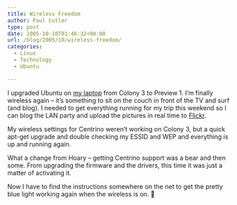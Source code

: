```yaml
---
title: Wireless Freedom
author: Paul Cutler
type: post
date: 2005-10-10T01:46:32+00:00
url: /blog/2005/10/wireless-freedom/
categories:
  - Linux
  - Technology
  - Ubuntu

---
```

I upgraded Ubuntu on [my laptop][1] from Colony 3 to Preview 1. I&#8217;m finally wireless again &#8211; it&#8217;s something to sit on the couch in front of the TV and surf (and blog). I needed to get everything running for my trip this weekend so I can blog the LAN party and upload the pictures in real time to [Flickr][2].

My wireless settings for Centrino weren&#8217;t working on Colony 3, but a quick apt-get upgrade and double checking my ESSID and WEP and everything is up and running again.

What a change from Hoary &#8211; getting Centrino support was a bear and then some. From upgrading the firmware and the drivers, this time it was just a matter of activating it.

Now I have to find the instructions somewhere on the net to get the pretty blue light working again when the wireless is on. 🙂

 [1]: http://www.hp.com/hpinfo/newsroom/press_kits/2004/digitalexplaunch/images/dv1000.jpg
 [2]: http://www.flickr.com